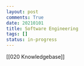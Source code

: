 ```yaml
---
layout: post
comments: True
date: 20210101
title: Software Engineering
tags: []
status: in-progress
---
```


[[020 Knowledgebase]]
